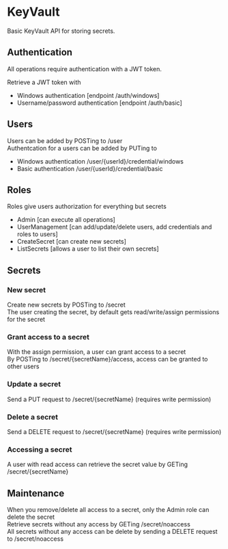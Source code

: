# KeyVault

Basic KeyVault API for storing secrets.

## Authentication

All operations require authentication with a JWT token.

Retrieve a JWT token with
- Windows authentication [endpoint /auth/windows]
- Username/password authentication [endpoint /auth/basic]

## Users

Users can be added by POSTing to /user  
Authentcation for a users can be added by PUTing to
- Windows authentication /user/{userId}/credential/windows
- Basic authentication /user/{userId}/credential/basic

## Roles

Roles give users authorization for everything but secrets
- Admin [can execute all operations]
- UserManagement [can add/update/delete users, add credentials and roles to users]
- CreateSecret [can create new secrets]
- ListSecrets [allows a user to list their own secrets]

## Secrets

### New secret
Create new secrets by POSTing to /secret  
The user creating the secret, by default gets read/write/assign permissions for the secret

### Grant access to a secret
With the assign permission, a user can grant access to a secret  
By POSTing to /secret/{secretName}/access, access can be granted to other users

### Update a secret
Send a PUT request to /secret/{secretName} (requires write permission)

### Delete a secret
Send a DELETE request to /secret/{secretName} (requires write permission)

### Accessing a secret
A user with read access can retrieve the secret value by GETing /secret/{secretName}

## Maintenance
When you remove/delete all access to a secret, only the Admin role can delete the secret  
Retrieve secrets without any access by GETing /secret/noaccess  
All secrets without any access can be delete by sending a DELETE request to /secret/noaccess
